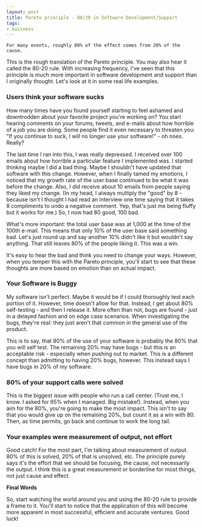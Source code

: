 ```yaml
---
layout: post
title: Pareto principle - 80/20 in Software Development/Support
tags:
- business
---
```


    For many events, roughly 80% of the effect comes from 20% of the cause.

This is the rough translation of the Pareto principle.  You may also hear it called the 80-20 rule.  With increasing frequency, I've seen that this principle is much more important in software development and support than I originally thought.  Let's look at it in some real life examples.

### Users think your software sucks

How many times have you found yourself starting to feel ashamed and downtrodden about your favorite project you're working on?  You start hearing comments on your forums, tweets, and e-mails about how horrible of a job you are doing.  Some people find it even necessary to threaten you: "If you continue to suck, I will no longer use your software!" - oh noes.  Really?

The last time I ran into this, I was really depressed.  I received over 100 emails about how horrible a particular feature I implemented was.  I started thinking maybe I did a bad thing.  Maybe I shouldn't have updated that software with this change.  However, when I finally tamed my emotions, I noticed that my growth rate of the user base continued to be what it was before the change.  Also, I did receive about 10 emails from people saying they liked my change.  (In my head, I always multiply the "good" by 8 - because isn't I thought I had read an interview one time saying that it takes 8 compliments to undo a negative comment.  Yep, that's just me being fluffy but it works for me.)  So, I now had 80 good, 100 bad.

What's more important: the total user base was at 1,000 at the time of the 100th e-mail.  This means that only 10% of the user base said something bad.  Let's just round up and say another 10% didn't like it but wouldn't say anything.  That still leaves 80% of the people liking it.  This was a win.

It's easy to hear the bad and think you need to change your ways.  However, when you temper this with the Pareto principle, you'll start to see that these thoughts are more based on emotion than on actual impact.

### Your Software is Buggy

My software isn't perfect.  Maybe it would be if I could thoroughly test each portion of it.  However, time doesn't allow for that.  Instead, I get about 80% self-testing - and then I release it.  More often than not, bugs are found - just in a delayed fashion and on edge case scenarios.  When investigating the bugs, they're real: they just aren't that common in the general use of the product.

This is to say, that 80% of the use of your software is probably the 80% that you will self test.  The remaining 20% may have bugs - but this is an acceptable risk - especially when pushing out to market.  This is a different concept than admitting to having 20% bugs, however.  This instead says I have bugs in 20% of my software.

### 80% of your support calls were solved

This is the biggest issue with people who run a call center.  (Trust me, I know.  I asked for 95% when I managed.  Big mistake!).  Instead, when you aim for the 80%, you're going to make the most impact.  This isn't to say that you would give up on the remaining 20%, but count it as a win with 80.  Then, as time permits, go back and continue to work the long tail.

### Your examples were measurement of output, not effort

Good catch!  For the most part, I'm talking about measurement of output.  80% of this is solved, 20% of that is unsolved, etc.  The principle purely says it's the effort that we should be focusing, the cause, not necessarily the output.  I think this is a great measurement or borderline for most things, not just cause and effect.

**Final Words**

So, start watching the world around you and using the 80-20 rule to provide a frame to it.  You'll start to notice that the application of this will become more apparent in most successful, efficient and accurate ventures.  Good luck!
